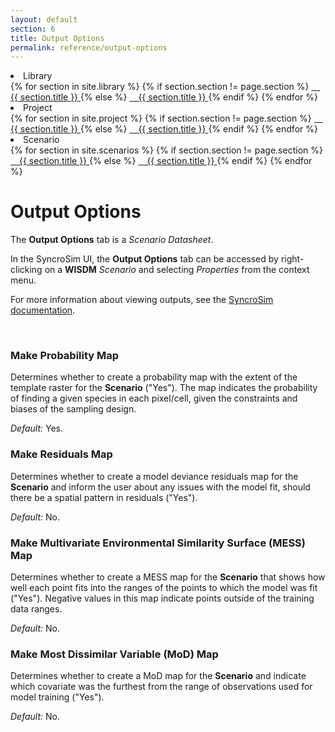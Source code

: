 ```yaml
---
layout: default
section: 6
title: Output Options
permalink: reference/output-options
---
```


<!--- Sidebar Navigation Menu --->
<div class="sidenav">
    <li>Library</li>
    {% for section in site.library %}
        {% if section.section != page.section %}
            <a href="{{site.baseurl}}{{ section.url }}"> &emsp;{{ section.title }} </a>
        {% else %}
            <a class="selected" href="{{site.baseurl}}{{ section.url }}"> &emsp;{{ section.title }} </a>
        {% endif %}
    {% endfor %}
    <li>Project</li>
    {% for section in site.project %}
        {% if section.section != page.section %}
            <a href="{{site.baseurl}}{{ section.url }}"> &emsp;{{ section.title }} </a>
        {% else %}
            <a class="selected" href="{{site.baseurl}}{{ section.url }}"> &emsp;{{ section.title }} </a>
        {% endif %}
    {% endfor %}
    <li>Scenario</li>
    {% for section in site.scenarios %}
        {% if section.section != page.section %}
            <a class="indent1" href="{{site.baseurl}}{{ section.url }}"> &emsp;{{ section.title }} </a>
        {% else %}
            <a class="selected" href="{{site.baseurl}}{{ section.url }}"> &emsp;{{ section.title }} </a>
        {% endif %}
    {% endfor %}
</div>

# **Output Options**

The **Output Options** tab is a *Scenario Datasheet*.

In the SyncroSim UI, the **Output Options** tab can be accessed by right-clicking on a **WISDM** *Scenario* and selecting *Properties* from the context menu.

For more information about viewing outputs, see the [SyncroSim documentation](https://docs.syncrosim.com/how_to_guides/results_overview.html).

<br>

### **Make Probability Map**
Determines whether to create a probability map with the extent of the template raster for the **Scenario** ("Yes"). The map indicates the probability of finding a given species in each pixel/cell, given the constraints and biases of the sampling design. 

<div class=indentation> 
    <i>Default:</i> Yes.
</div>

### **Make Residuals Map**
Determines whether to create a model deviance residuals map for the **Scenario** and inform the user about any issues with the model fit, should there be a spatial pattern in residuals ("Yes").

<div class=indentation> 
    <i>Default:</i> No.
</div>

### **Make Multivariate Environmental Similarity Surface (MESS) Map**
Determines whether to create a MESS map for the **Scenario** that shows how well each point fits into the ranges of the points to which the model was fit ("Yes"). Negative values in this map indicate points outside of the training data ranges.

<div class=indentation> 
    <i>Default:</i> No.
</div>

### **Make Most Dissimilar Variable (MoD) Map**
Determines whether to create a MoD map for the **Scenario** and indicate which covariate was the furthest from the range of observations used for model training ("Yes").

<div class=indentation> 
    <i>Default:</i> No.
</div>

<br>